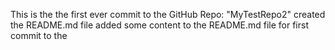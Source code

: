 This is the the first ever commit to the GitHub Repo: "MyTestRepo2"
created the README.md file
added some content to the README.md file for first commit to the 
